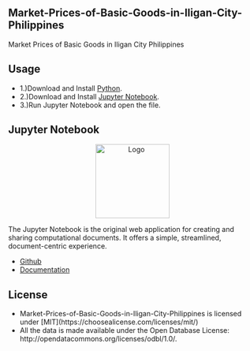 ## Market-Prices-of-Basic-Goods-in-Iligan-City-Philippines

Market Prices of Basic Goods in Iligan City Philippines

## Usage

* 1.)Download and Install [Python](https://www.python.org/).
* 2.)Download and Install [Jupyter Notebook](https://jupyter.org/).
* 3.)Run Jupyter Notebook and open the file.

## Jupyter Notebook

<p align="center"><img src="https://i.imgur.com/C4scUVw.png" width="150px" height="auto" alt="Logo"></a></p>

The Jupyter Notebook is the original web application for creating and sharing computational documents. It offers a simple, streamlined, document-centric experience.

* [Github](https://github.com/jupyter/notebook)
* [Documentation](https://jupyter-notebook.readthedocs.io/en/stable/)

## License

<ul>
<li>Market-Prices-of-Basic-Goods-in-Iligan-City-Philippines is licensed under [MIT](https://choosealicense.com/licenses/mit/)</li>
<li>All the data is made available under the Open Database License: http://opendatacommons.org/licenses/odbl/1.0/.</li>
</ul>
